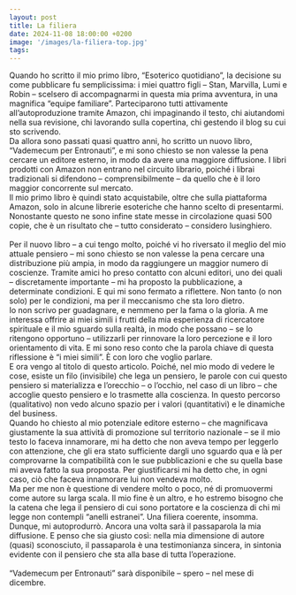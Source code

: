 ```yaml
---
layout: post
title: La filiera
date: 2024-11-08 18:00:00 +0200
image: '/images/la-filiera-top.jpg'
tags:
---
```


Quando ho scritto il mio primo libro, “Esoterico quotidiano”, la decisione su come pubblicare fu semplicissima: i miei quattro figli – Stan, Marvilla, Lumi e Robin – scelsero di accompagnarmi in questa mia prima avventura, in una magnifica “equipe familiare”. Parteciparono tutti attivamente all’autoproduzione tramite Amazon, chi impaginando il testo, chi aiutandomi nella sua revisione, chi lavorando sulla copertina, chi gestendo il blog su cui sto scrivendo. <br/> 
Da allora sono passati quasi quattro anni, ho scritto un nuovo libro, “Vademecum per Entronauti”, e mi sono chiesto se non valesse la pena cercare un editore esterno, in modo da avere una maggiore diffusione. I libri prodotti con Amazon non entrano nel circuito librario, poiché i librai tradizionali si difendono – comprensibilmente – da quello che è il loro maggior concorrente sul mercato. <br/> 
Il mio primo libro è quindi stato acquistabile, oltre che sulla piattaforma Amazon, solo in alcune librerie esoteriche che hanno scelto di presentarmi. Nonostante questo ne sono infine state messe in circolazione quasi 500 copie, che è un risultato che – tutto considerato – considero lusinghiero. <br/> 
 <br/> 
Per il nuovo libro – a cui tengo molto, poiché vi ho riversato il meglio del mio attuale pensiero – mi sono chiesto se non valesse la pena cercare una distribuzione più ampia, in modo da raggiungere un maggior numero di coscienze. Tramite amici ho preso contatto con alcuni editori, uno dei quali – discretamente importante – mi ha proposto la pubblicazione, a determinate condizioni. E qui mi sono fermato a riflettere. Non tanto (o non solo) per le condizioni, ma per il meccanismo che sta loro dietro. <br/> 
Io non scrivo per guadagnare, e nemmeno per la fama o la gloria. A me interessa offrire ai miei simili i frutti della mia esperienza di ricercatore spirituale e il mio sguardo sulla realtà, in modo che possano – se lo ritengono opportuno – utilizzarli per rinnovare la loro percezione e il loro orientamento di vita. E mi sono reso conto che la parola chiave di questa riflessione è “i miei simili”. È con loro che voglio parlare. <br/> 
E ora vengo al titolo di questo articolo. Poiché, nel mio modo di vedere le cose, esiste un filo (invisibile) che lega un pensiero, le parole con cui questo pensiero si materializza e l’orecchio – o l’occhio, nel caso di un libro – che accoglie questo pensiero e lo trasmette alla coscienza. In questo percorso (qualitativo) non vedo alcuno spazio per i valori (quantitativi) e le dinamiche del business. <br/> 
Quando ho chiesto al mio potenziale editore esterno – che magnificava giustamente la sua attività di promozione sul territorio nazionale – se il mio testo lo faceva innamorare, mi ha detto che non aveva tempo per leggerlo con attenzione, che gli era stato sufficiente dargli uno sguardo qua e là per comprovarne la compatibilità con le sue pubblicazioni e che su quella base mi aveva fatto la sua proposta. Per giustificarsi mi ha detto che, in ogni caso, ciò che faceva innamorare lui non vendeva molto. <br/> 
Ma per me non è questione di vendere molto o poco, né di promuovermi come autore su larga scala. Il mio fine è un altro, e ho estremo bisogno che la catena che lega il pensiero di cui sono portatore e la coscienza di chi mi legge non contempli “anelli estranei”. Una filiera coerente, insomma. <br/> 
Dunque, mi autoprodurrò. Ancora una volta sarà il passaparola la mia diffusione. E penso che sia giusto così: nella mia dimensione di autore (quasi) sconosciuto, il passaparola è una testimonianza sincera, in sintonia evidente con il pensiero che sta alla base di tutta l’operazione. <br/> 
 <br/> 
“Vademecum per Entronauti” sarà disponibile – spero – nel mese di dicembre. <br/> 

